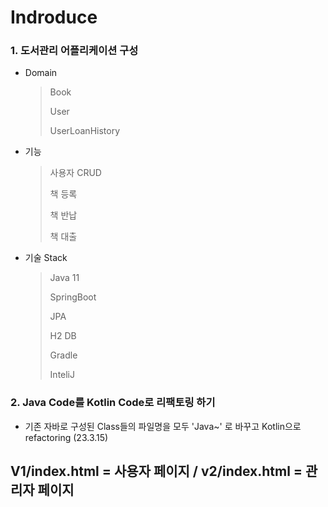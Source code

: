 # Indroduce
### 1. 도서관리 어플리케이션 구성 
- Domain
  > Book
  > 
  > User
  > 
  > UserLoanHistory
  
- 기능
  > 사용자 CRUD
  >   
  > 책 등록
  > 
  > 책 반납
  > 
  > 책 대출

- 기술 Stack
  > Java 11
  > 
  > SpringBoot
  > 
  > JPA
  > 
  > H2 DB
  >
  > Gradle
  >
  > InteliJ

### 2. Java Code를 Kotlin Code로 리팩토링 하기
- 기존 자바로 구성된 Class들의 파일명을 모두 'Java~' 로 바꾸고 Kotlin으로 refactoring (23.3.15)


## V1/index.html = 사용자 페이지 / v2/index.html = 관리자 페이지
